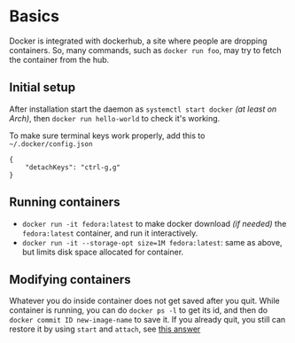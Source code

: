 # Basics

Docker is integrated with dockerhub, a site where people are dropping containers. So, many commands, such as `docker run foo`, may try to fetch the container from the hub.

## Initial setup

After installation start the daemon as `systemctl start docker` *(at least on Arch)*, then `docker run hello-world` to check it's working.

To make sure terminal keys work properly, add this to `~/.docker/config.json`

    {
        "detachKeys": "ctrl-g,g"
    }

## Running containers

* `docker run -it fedora:latest` to make docker download *(if needed)* the `fedora:latest` container, and run it interactively.
* `docker run -it --storage-opt size=1M fedora:latest`: same as above, but limits disk space allocated for container.

## Modifying containers

Whatever you do inside container does not get saved after you quit. While container is running, you can do `docker ps -l` to get its id, and then do `docker commit ID new-image-name` to save it. If you already quit, you still can restore it by using `start` and `attach`, see [this answer](https://stackoverflow.com/a/19616598/2388257)
